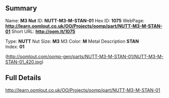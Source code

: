 

 ## Summary
Name: __M3 Nut__
ID: __NUTT-M3-M-STAN-01__
Hex ID: __1075__
WebPage: __http://learn.oomlout.co.uk/OO/Projects/oomp/part/NUTT-M3-M-STAN-01__
Short URL: __http://oom.lt/1075__

Type: __NUTT__ Nut 
Size: __M3__ M3 
Color: __M__ Metal 
Description __STAN__  
Index: __01__


(http://oomlout.com/oomp-gen/parts/NUTT-M3-M-STAN-01/NUTT-M3-M-STAN-01_420.jpg)


 ## Full Details
 http://learn.oomlout.co.uk/OO/Projects/oomp/part/NUTT-M3-M-STAN-01















